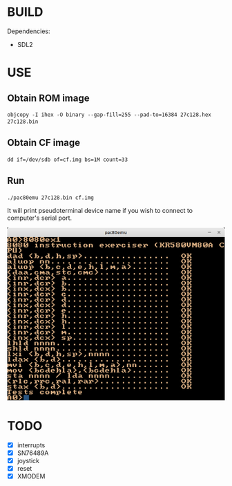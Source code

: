 # BUILD

Dependencies:

- SDL2

# USE

## Obtain ROM image

```
objcopy -I ihex -O binary --gap-fill=255 --pad-to=16384 27c128.hex 27c128.bin
```

## Obtain CF image

```
dd if=/dev/sdb of=cf.img bs=1M count=33
```

## Run

```
./pac80emu 27c128.bin cf.img
```

It will print pseudoterminal device name if you wish to connect to computer's serial port.

![pac80emu](pac80emu.png)

# TODO

- [x] interrupts
- [x] SN76489A
- [x] joystick
- [x] reset
- [x] XMODEM
